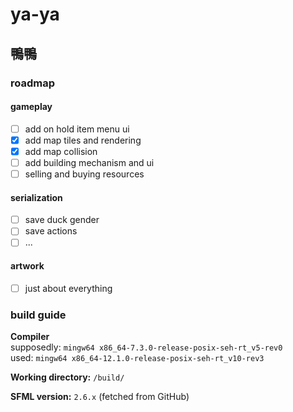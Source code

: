 # ya-ya

## 鴨鴨

### roadmap

#### gameplay

- [ ] add on hold item menu ui
- [x] add map tiles and rendering
- [x] add map collision
- [ ] add building mechanism and ui
- [ ] selling and buying resources

#### serialization

- [ ] save duck gender
- [ ] save actions
- [ ] ...

#### artwork

- [ ] just about everything

### build guide

**Compiler**\
supposedly: `mingw64 x86_64-7.3.0-release-posix-seh-rt_v5-rev0`\
used: `mingw64 x86_64-12.1.0-release-posix-seh-rt_v10-rev3`

**Working directory:** `/build/`

**SFML version:** `2.6.x` (fetched from GitHub)
